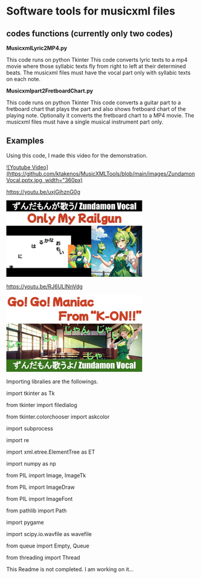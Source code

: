 # Software tools for musicxml files

## codes functions (currently only two codes)
**MusicxmlLyric2MP4.py**

This code runs on python Tkinter
This code converts lyric texts to a mp4 movie where those syllabic texts fly from right to left at their determined beats.
The musicxml files must have the vocal part only with syllabic texts on each note.


**Musicxmlpart2FretboardChart.py**

This code runs on python Tkinter
This code converts a guitar part to a fretboard chart that plays the part and also shows fretboard chart of the playing note. Optionally it converts the fretboard chart to a MP4 movie.
The musicxml files must have a single musical instrument part only.


## Examples

Using this code, I made this video for the demonstration.

[![Youtube Video](https://github.com/ktakenos/MusicXMLTools/blob/main/images/ZundamonVocal.pptx.jpg, width="360px)](https://youtu.be/uxjGihznG0g)

https://youtu.be/uxjGihznG0g
<p>
 <img src="https://github.com/ktakenos/MusicXMLTools/blob/main/images/ZundamonVocal.pptx.jpg", width="360px">
</p>


https://youtu.be/RJ6ULlNnVdg
<p>
 <img src="https://github.com/ktakenos/MusicXMLTools/blob/main/images/ZundamonVocal.pptx(1).jpg", width="360px">
</p>


Importing libralies are the followings.

import tkinter as Tk

from tkinter import filedialog

from tkinter.colorchooser import askcolor

import subprocess

import re

import xml.etree.ElementTree as ET

import numpy as np

from PIL import Image, ImageTk

from PIL import ImageDraw

from PIL import ImageFont

from pathlib import Path


import pygame

import scipy.io.wavfile as wavefile

from queue import Empty, Queue

from threading import Thread


This Readme is not completed. I am working on it...

